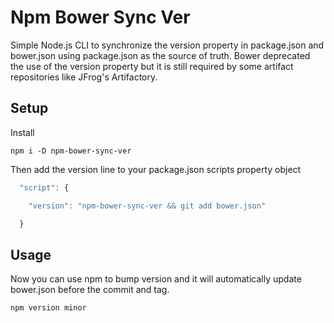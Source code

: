 # Npm Bower Sync Ver

Simple Node.js CLI to synchronize the version property in package.json and bower.json using package.json as the source of truth. Bower deprecated the use of the version property but it is still required by some artifact repositories like JFrog's Artifactory.

## Setup

Install

```shell
npm i -D npm-bower-sync-ver
```

Then add the version line to your package.json scripts property object

```js
  "script": {

    "version": "npm-bower-sync-ver && git add bower.json"

  }
```

## Usage

Now you can use npm to bump version and it will automatically update bower.json before the commit and tag.

```shell
npm version minor
```
